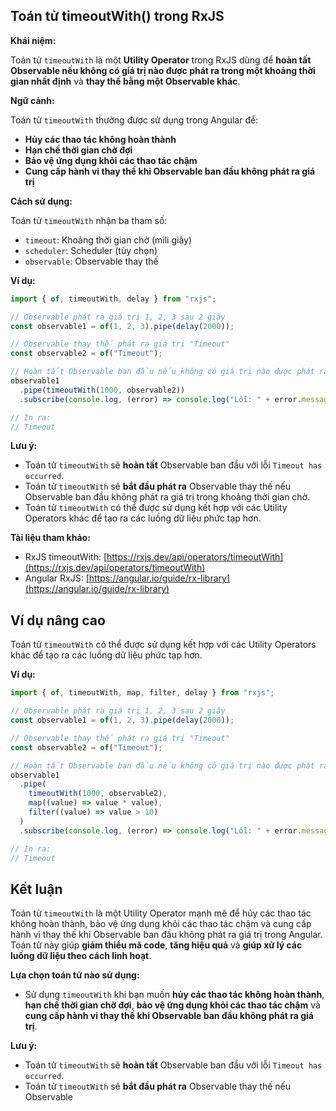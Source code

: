 ## Toán tử timeoutWith() trong RxJS

**Khái niệm:**

Toán tử `timeoutWith` là một **Utility Operator** trong RxJS dùng để **hoàn tất Observable nếu không có giá trị nào được phát ra trong một khoảng thời gian nhất định** và **thay thế bằng một Observable khác**.

**Ngữ cảnh:**

Toán tử `timeoutWith` thường được sử dụng trong Angular để:

- **Hủy các thao tác không hoàn thành**
- **Hạn chế thời gian chờ đợi**
- **Bảo vệ ứng dụng khỏi các thao tác chậm**
- **Cung cấp hành vi thay thế khi Observable ban đầu không phát ra giá trị**

**Cách sử dụng:**

Toán tử `timeoutWith` nhận ba tham số:

- `timeout`: Khoảng thời gian chờ (mili giây)
- `scheduler`: Scheduler (tùy chọn)
- `observable`: Observable thay thế

**Ví dụ:**

```typescript
import { of, timeoutWith, delay } from "rxjs";

// Observable phát ra giá trị 1, 2, 3 sau 2 giây
const observable1 = of(1, 2, 3).pipe(delay(2000));

// Observable thay thế phát ra giá trị "Timeout"
const observable2 = of("Timeout");

// Hoàn tất Observable ban đầu nếu không có giá trị nào được phát ra trong 1 giây và thay thế bằng Observable "Timeout"
observable1
  .pipe(timeoutWith(1000, observable2))
  .subscribe(console.log, (error) => console.log("Lỗi: " + error.message));

// In ra:
// Timeout
```

**Lưu ý:**

- Toán tử `timeoutWith` sẽ **hoàn tất** Observable ban đầu với lỗi `Timeout has occurred`.
- Toán tử `timeoutWith` sẽ **bắt đầu phát ra** Observable thay thế nếu Observable ban đầu không phát ra giá trị trong khoảng thời gian chờ.
- Toán tử `timeoutWith` có thể được sử dụng kết hợp với các Utility Operators khác để tạo ra các luồng dữ liệu phức tạp hơn.

**Tài liệu tham khảo:**

- RxJS timeoutWith: [https://rxjs.dev/api/operators/timeoutWith](https://rxjs.dev/api/operators/timeoutWith)
- Angular RxJS: [https://angular.io/guide/rx-library](https://angular.io/guide/rx-library)

## Ví dụ nâng cao

Toán tử `timeoutWith` có thể được sử dụng kết hợp với các Utility Operators khác để tạo ra các luồng dữ liệu phức tạp hơn.

**Ví dụ:**

```typescript
import { of, timeoutWith, map, filter, delay } from "rxjs";

// Observable phát ra giá trị 1, 2, 3 sau 2 giây
const observable1 = of(1, 2, 3).pipe(delay(2000));

// Observable thay thế phát ra giá trị "Timeout"
const observable2 = of("Timeout");

// Hoàn tất Observable ban đầu nếu không có giá trị nào được phát ra trong 1 giây, sau đó lấy bình phương của các giá trị chẵn và chỉ lấy các giá trị lớn hơn 10, và thay thế bằng Observable "Timeout"
observable1
  .pipe(
    timeoutWith(1000, observable2),
    map((value) => value * value),
    filter((value) => value > 10)
  )
  .subscribe(console.log, (error) => console.log("Lỗi: " + error.message));

// In ra:
// Timeout
```

## Kết luận

Toán tử `timeoutWith` là một Utility Operator mạnh mẽ để hủy các thao tác không hoàn thành, bảo vệ ứng dụng khỏi các thao tác chậm và cung cấp hành vi thay thế khi Observable ban đầu không phát ra giá trị trong Angular. Toán tử này giúp **giảm thiểu mã code**, **tăng hiệu quả** và **giúp xử lý các luồng dữ liệu theo cách linh hoạt**.

**Lựa chọn toán tử nào sử dụng:**

- Sử dụng `timeoutWith` khi bạn muốn **hủy các thao tác không hoàn thành**, **hạn chế thời gian chờ đợi**, **bảo vệ ứng dụng khỏi các thao tác chậm** và **cung cấp hành vi thay thế khi Observable ban đầu không phát ra giá trị**.

**Lưu ý:**

- Toán tử `timeoutWith` sẽ **hoàn tất** Observable ban đầu với lỗi `Timeout has occurred`.
- Toán tử `timeoutWith` sẽ **bắt đầu phát ra** Observable thay thế nếu Observable
